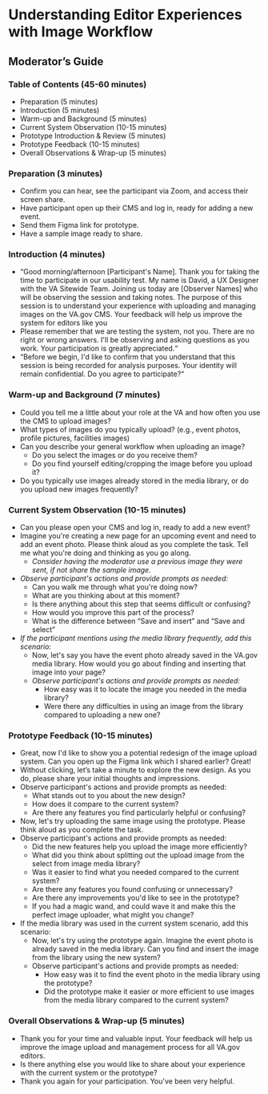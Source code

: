 # Understanding Editor Experiences with Image Workflow

## Moderator’s Guide

### Table of Contents (45-60 minutes)

- Preparation (5 minutes)
- Introduction (5 minutes)
- Warm-up and Background (5 minutes)
- Current System Observation (10-15 minutes)
- Prototype Introduction & Review (5 minutes)
- Prototype Feedback (10-15 minutes)
- Overall Observations & Wrap-up (5 minutes)

### Preparation (3 minutes)

- Confirm you can hear, see the participant via Zoom, and access their screen share.
- Have participant open up their CMS and log in, ready for adding a new event.
- Send them Figma link for prototype.
- Have a sample image ready to share.

### Introduction (4 minutes)

- “Good morning/afternoon [Participant's Name]. Thank you for taking the time to participate in our usability test. My name is David, a UX Designer with the VA Sitewide Team. Joining us today are [Observer Names] who will be observing the session and taking notes. The purpose of this session is to understand your experience with uploading and managing images on the VA.gov CMS. Your feedback will help us improve the system for editors like you
- Please remember that we are testing the system, not you. There are no right or wrong answers. I'll be observing and asking questions as you work. Your participation is greatly appreciated.“
- “Before we begin, I'd like to confirm that you understand that this session is being recorded for analysis purposes. Your identity will remain confidential. Do you agree to participate?“

### Warm-up and Background (7 minutes)

- Could you tell me a little about your role at the VA and how often you use the CMS to upload images?
- What types of images do you typically upload? (e.g., event photos, profile pictures, facilities images)
- Can you describe your general workflow when uploading an image?
    - Do you select the images or do you receive them?
    - Do you find yourself editing/cropping the image before you upload it?
- Do you typically use images already stored in the media library, or do you upload new images frequently?

### Current System Observation (10-15 minutes)

- Can you please open your CMS and log in, ready to add a new event?
- Imagine you're creating a new page for an upcoming event and need to add an event photo. Please think aloud as you complete the task. Tell me what you're doing and thinking as you go along.
    - *Consider having the moderator use a previous image they were sent, if not share the sample image.*
- *Observe participant's actions and provide prompts as needed:*
    - Can you walk me through what you're doing now?
    - What are you thinking about at this moment?
    - Is there anything about this step that seems difficult or confusing?
    - How would you improve this part of the process?
    - What is the difference between “Save and insert” and “Save and select”
- *If the participant mentions using the media library frequently, add this scenario:*
    - Now, let's say you have the event photo already saved in the VA.gov media library. How would you go about finding and inserting that image into your page?
    - *Observe participant's actions and provide prompts as needed:*
        - How easy was it to locate the image you needed in the media library?
        - Were there any difficulties in using an image from the library compared to uploading a new one?

### Prototype Feedback (10-15 minutes)

- Great, now I'd like to show you a potential redesign of the image upload system. Can you open up the Figma link which I shared earlier? Great!
- Without clicking, let’s take a minute to explore the new design. As you do, please share your initial thoughts and impressions.
- Observe participant's actions and provide prompts as needed:
    - What stands out to you about the new design?
    - How does it compare to the current system?
    - Are there any features you find particularly helpful or confusing?
- Now, let's try uploading the same image using the prototype. Please think aloud as you complete the task.
- Observe participant's actions and provide prompts as needed:
    - Did the new features help you upload the image more efficiently?
    - What did you think about splitting out the upload image from the select from image media library?
    - Was it easier to find what you needed compared to the current system?
    - Are there any features you found confusing or unnecessary?
    - Are there any improvements you'd like to see in the prototype?
    - If you had a magic wand, and could wave it and make this the perfect image uploader, what might you change?
- If the media library was used in the current system scenario, add this scenario:
    - Now, let's try using the prototype again. Imagine the event photo is already saved in the media library. Can you find and insert the image from the library using the new system?
    - Observe participant's actions and provide prompts as needed:
        - How easy was it to find the event photo in the media library using the prototype?
        - Did the prototype make it easier or more efficient to use images from the media library compared to the current system?

### Overall Observations & Wrap-up (5 minutes)

- Thank you for your time and valuable input. Your feedback will help us improve the image upload and management process for all VA.gov editors.
- Is there anything else you would like to share about your experience with the current system or the prototype?
- Thank you again for your participation. You've been very helpful.
